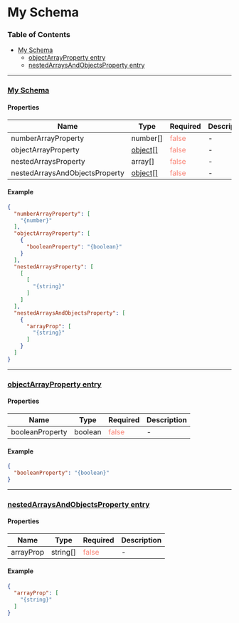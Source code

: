 # My Schema
### Table of Contents

- [My Schema](#root)
    - [objectArrayProperty entry](#%2Fproperties%2FobjectArrayProperty%2Fitems)
    - [nestedArraysAndObjectsProperty entry](#%2Fproperties%2FnestedArraysAndObjectsProperty%2Fitems)

---
### <a id="root"></a>[My Schema](#root)
#### Properties

| Name | Type | Required | Description |
|------|------|------|------|
| <a id="%2Fproperties%2FnumberArrayProperty%2Fitems"></a>numberArrayProperty | number\[\] | <span style="color:salmon">false</span> | \- |
| objectArrayProperty | <u>[object\[\]](#%2Fproperties%2FobjectArrayProperty%2Fitems)</u> | <span style="color:salmon">false</span> | \- |
| <a id="%2Fproperties%2FnestedArraysProperty%2Fitems%2Fitems%2Fitems"></a>nestedArraysProperty | array\[\] | <span style="color:salmon">false</span> | \- |
| nestedArraysAndObjectsProperty | <u>[object\[\]](#%2Fproperties%2FnestedArraysAndObjectsProperty%2Fitems)</u> | <span style="color:salmon">false</span> | \- |

#### Example

```json
{
  "numberArrayProperty": [
    "{number}"
  ],
  "objectArrayProperty": [
    {
      "booleanProperty": "{boolean}"
    }
  ],
  "nestedArraysProperty": [
    [
      [
        "{string}"
      ]
    ]
  ],
  "nestedArraysAndObjectsProperty": [
    {
      "arrayProp": [
        "{string}"
      ]
    }
  ]
}
```
---
### <a id="%2Fproperties%2FobjectArrayProperty%2Fitems"></a>[objectArrayProperty entry](#%2Fproperties%2FobjectArrayProperty%2Fitems)
#### Properties

| Name | Type | Required | Description |
|------|------|------|------|
| <a id="%2Fproperties%2FobjectArrayProperty%2Fitems%2Fproperties%2FbooleanProperty"></a>booleanProperty | boolean | <span style="color:salmon">false</span> | \- |

#### Example

```json
{
  "booleanProperty": "{boolean}"
}
```
---
### <a id="%2Fproperties%2FnestedArraysAndObjectsProperty%2Fitems"></a>[nestedArraysAndObjectsProperty entry](#%2Fproperties%2FnestedArraysAndObjectsProperty%2Fitems)
#### Properties

| Name | Type | Required | Description |
|------|------|------|------|
| <a id="%2Fproperties%2FnestedArraysAndObjectsProperty%2Fitems%2Fproperties%2FarrayProp%2Fitems"></a>arrayProp | string\[\] | <span style="color:salmon">false</span> | \- |

#### Example

```json
{
  "arrayProp": [
    "{string}"
  ]
}
```